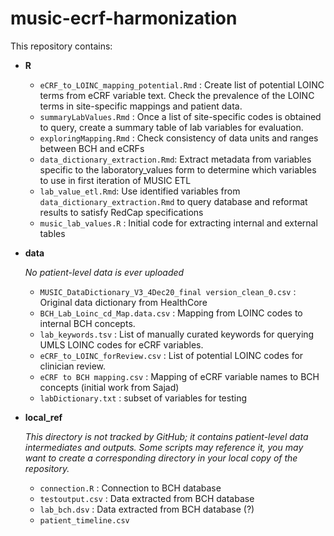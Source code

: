 # music-ecrf-harmonization

This repository contains:

- **R**
  - `eCRF_to_LOINC_mapping_potential.Rmd` : Create list of potential LOINC terms from eCRF variable text. Check the prevalence of the LOINC terms in site-specific mappings and patient data.
  - `summaryLabValues.Rmd` : Once a list of site-specific codes is obtained to query, create a summary table of lab variables for evaluation.
  - `exploringMapping.Rmd` : Check consistency of data units and ranges between BCH and eCRFs
  - `data_dictionary_extraction.Rmd`: Extract metadata from variables specific to the laboratory_values form to determine which variables to use in first iteration of MUSIC ETL
  - `lab_value_etl.Rmd`: Use identified variables from `data_dictionary_extraction.Rmd` to query database and reformat results to satisfy RedCap specifications
  - `music_lab_values.R` : Initial code for extracting internal and external tables



- **data**

  *No patient-level data is ever uploaded*
  - `MUSIC_DataDictionary_V3_4Dec20_final version_clean_0.csv` : Original data dictionary from HealthCore
  - `BCH_Lab_Loinc_cd_Map.data.csv` : Mapping from LOINC codes to internal BCH concepts.
  - `lab_keywords.tsv` : List of manually curated keywords for querying UMLS LOINC codes for eCRF variables.
  - `eCRF_to_LOINC_forReview.csv` : List of potential LOINC codes for clinician review.
  - `eCRF to BCH mapping.csv` : Mapping of eCRF variable names to BCH concepts (initial work from Sajad)
  - `labDictionary.txt` : subset of variables for testing



- **local_ref**

  *This directory is not tracked by GitHub; it contains patient-level data intermediates and outputs. Some scripts may reference it, you may want to create a corresponding directory in your local copy of the repository.*
  - `connection.R` : Connection to BCH database
  - `testoutput.csv` : Data extracted from BCH database
  - `lab_bch.dsv` : Data extracted from BCH database (?)
  - `patient_timeline.csv`
